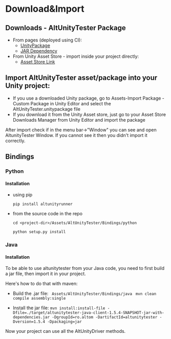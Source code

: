 # Download&Import
## Downloads - AltUnityTester Package

* From pages (deployed using CI): 
	* [UnityPackage](https://altom.gitlab.io/altunity/altunitytester/master/AltUnityPackage/AltUnityTester.unitypackage)
  * [JAR Dependency](https://altom.gitlab.io/altunity/altunitytester/master/AltUnityJAR/altunitytester-java-client-jar-with-dependencies.jar)       
* From Unity Asset Store - import inside your project directly:
	* [Asset Store Link](https://assetstore.unity.com/packages/tools/utilities/altunitytester-112101) 


## Import AltUnityTester asset/package into your Unity project:
* If you use a downloaded Unity package, go to Assets-Import Package - Custom Package in Unity Editor and select the AltUnityTester.unitypackage file
* If you download it from the Unity Asset store, just go to your Asset Store Downloads Manager from Unity Editor and import the package

After import check if in the menu bar->"Window" you can see and open AltunityTester Window. If you cannot see it then you didn't import it correctly.


## Bindings


### Python


#### Installation

   * using pip

      ``pip install altunityrunner``

   * from the source code in the repo

      ``cd <project-dir>/Assets/AltUnityTester/Bindings/python``
     
      ``python setup.py install``


### Java

#### Installation

To be able to use altunitytester from your Java code, you need to first build a jar file, then import it in your project. 

Here's how to do that with maven:

   * Build the .jar file:
    ` Assets/AltUnityTester/Bindings/java`
    ` mvn clean compile assembly:single`

   * Install the jar file:
    `mvn install:install-file -Dfile=./target/altunitytester-java-client-1.5.4-SNAPSHOT-jar-with-dependencies.jar -DgroupId=ro.altom -DartifactId=altunitytester -Dversion=1.5.4 -Dpackaging=jar` 

Now your project can use all the AltUnityDriver methods. 
